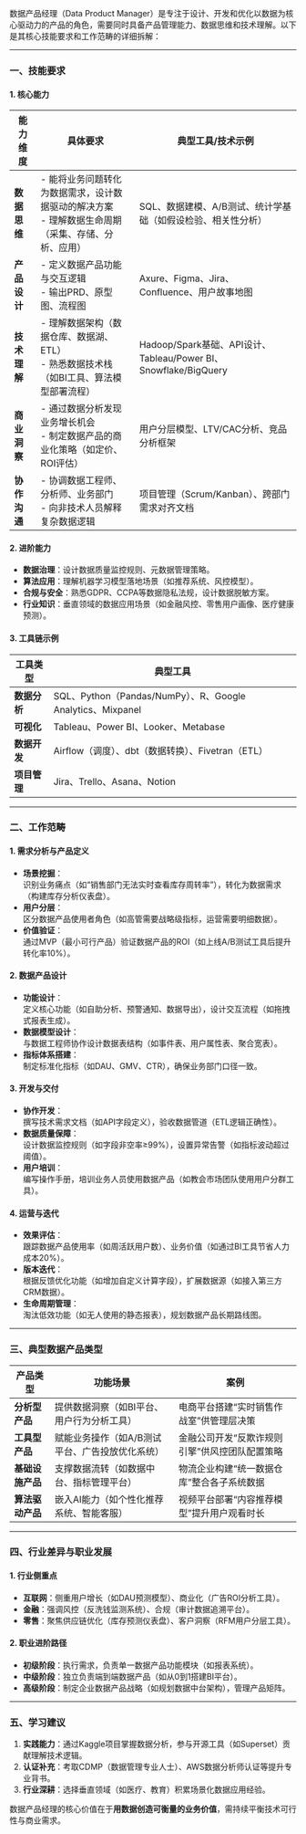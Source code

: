 数据产品经理（Data Product Manager）是专注于设计、开发和优化以数据为核心驱动力的产品的角色，需要同时具备产品管理能力、数据思维和技术理解。以下是其核心技能要求和工作范畴的详细拆解：

---

### **一、技能要求**
#### **1. 核心能力**
| 能力维度          | 具体要求                                                                                     | 典型工具/技术示例                                                                 |
|-------------------|--------------------------------------------------------------------------------------------|----------------------------------------------------------------------------------|
| **数据思维**      | - 能将业务问题转化为数据需求，设计数据驱动的解决方案<br>- 理解数据生命周期（采集、存储、分析、应用） | SQL、数据建模、A/B测试、统计学基础（如假设检验、相关性分析）                       |
| **产品设计**      | - 定义数据产品功能与交互逻辑<br>- 输出PRD、原型图、流程图                                      | Axure、Figma、Jira、Confluence、用户故事地图                                      |
| **技术理解**      | - 理解数据架构（数据仓库、数据湖、ETL）<br>- 熟悉数据技术栈（如BI工具、算法模型部署流程）        | Hadoop/Spark基础、API设计、Tableau/Power BI、Snowflake/BigQuery                   |
| **商业洞察**      | - 通过数据分析发现业务增长机会<br>- 制定数据产品的商业化策略（如定价、ROI评估）                  | 用户分层模型、LTV/CAC分析、竞品分析框架                                           |
| **协作沟通**      | - 协调数据工程师、分析师、业务部门<br>- 向非技术人员解释复杂数据逻辑                            | 项目管理（Scrum/Kanban）、跨部门需求对齐文档                                       |

#### **2. 进阶能力**
- **数据治理**：设计数据质量监控规则、元数据管理策略。
- **算法应用**：理解机器学习模型落地场景（如推荐系统、风控模型）。
- **合规与安全**：熟悉GDPR、CCPA等数据隐私法规，设计数据脱敏方案。
- **行业知识**：垂直领域的数据应用场景（如金融风控、零售用户画像、医疗健康预测）。

#### **3. 工具链示例**
| 工具类型          | 典型工具                                                                                   |
|-------------------|------------------------------------------------------------------------------------------|
| **数据分析**      | SQL、Python（Pandas/NumPy）、R、Google Analytics、Mixpanel                              |
| **可视化**        | Tableau、Power BI、Looker、Metabase                                                      |
| **数据开发**      | Airflow（调度）、dbt（数据转换）、Fivetran（ETL）                                        |
| **项目管理**      | Jira、Trello、Asana、Notion                                                              |

---

### **二、工作范畴**
#### **1. 需求分析与产品定义**
- **场景挖掘**：  
  识别业务痛点（如“销售部门无法实时查看库存周转率”），转化为数据需求（构建库存分析仪表盘）。
- **用户分层**：  
  区分数据产品使用者角色（如高管需要战略级指标，运营需要明细数据）。
- **价值验证**：  
  通过MVP（最小可行产品）验证数据产品的ROI（如上线A/B测试工具后提升转化率10%）。

#### **2. 数据产品设计**
- **功能设计**：  
  定义核心功能（如自助分析、预警通知、数据导出），设计交互流程（如拖拽式报表生成）。
- **数据模型设计**：  
  与数据工程师协作设计数据表结构（如事件表、用户属性表、聚合宽表）。
- **指标体系搭建**：  
  制定标准化指标（如DAU、GMV、CTR），确保业务部门口径一致。

#### **3. 开发与交付**
- **协作开发**：  
  撰写技术需求文档（如API字段定义），验收数据管道（ETL逻辑正确性）。
- **数据质量保障**：  
  设计数据监控规则（如字段非空率≥99%），设置异常告警（如指标波动超过阈值）。
- **用户培训**：  
  编写操作手册，培训业务人员使用数据产品（如教会市场团队使用用户分群工具）。

#### **4. 运营与迭代**
- **效果评估**：  
  跟踪数据产品使用率（如周活跃用户数）、业务价值（如通过BI工具节省人力成本20%）。
- **版本迭代**：  
  根据反馈优化功能（如增加自定义计算字段），扩展数据源（如接入第三方CRM数据）。
- **生命周期管理**：  
  淘汰低效功能（如无人使用的静态报表），规划数据产品长期路线图。

---

### **三、典型数据产品类型**
| 产品类型          | 功能场景                                                                                   | 案例                                                                             |
|-------------------|------------------------------------------------------------------------------------------|----------------------------------------------------------------------------------|
| **分析型产品**    | 提供数据洞察（如BI平台、用户行为分析工具）                                                 | 电商平台搭建“实时销售作战室”供管理层决策                                           |
| **工具型产品**    | 赋能业务操作（如A/B测试平台、广告投放优化系统）                                             | 金融公司开发“反欺诈规则引擎”供风控团队配置策略                                       |
| **基础设施产品**  | 支撑数据流转（如数据中台、指标管理平台）                                                   | 物流企业构建“统一数据仓库”整合各子系统数据                                           |
| **算法驱动产品**  | 嵌入AI能力（如个性化推荐系统、智能客服）                                                   | 视频平台部署“内容推荐模型”提升用户观看时长                                           |

---

### **四、行业差异与职业发展**
#### **1. 行业侧重点**
- **互联网**：侧重用户增长（如DAU预测模型）、商业化（广告ROI分析工具）。  
- **金融**：强调风控（反洗钱监测系统）、合规（审计数据追溯平台）。  
- **零售**：聚焦供应链优化（库存预测仪表盘）、客户洞察（RFM用户分层工具）。  

#### **2. 职业进阶路径**
- **初级阶段**：执行需求，负责单一数据产品功能模块（如报表系统）。  
- **中级阶段**：独立负责端到端数据产品（如从0到1搭建BI平台）。  
- **高级阶段**：制定企业数据产品战略（如规划数据中台架构），管理产品矩阵。  

---

### **五、学习建议**
1. **实践能力**：通过Kaggle项目掌握数据分析，参与开源工具（如Superset）贡献理解技术逻辑。  
2. **认证补充**：考取CDMP（数据管理专业人士）、AWS数据分析师认证等提升专业背书。  
3. **行业深耕**：选择垂直领域（如医疗、教育）积累场景化数据应用经验。  

数据产品经理的核心价值在于**用数据创造可衡量的业务价值**，需持续平衡技术可行性与商业需求。
